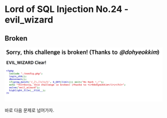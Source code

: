 # Lord of SQL Injection No.24 - evil_wizard

## Broken

![evil_wizard](../images/evil_wizard.png)

바로 다음 문제로 넘어가자.